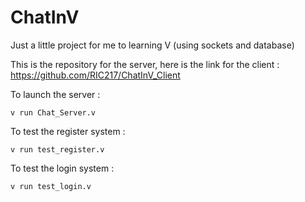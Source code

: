 # ChatInV
Just a little project for me to learning V (using sockets and database)

This is the repository for the server, here is the link for the client :
https://github.com/RIC217/ChatInV_Client

To launch the server :
```shell
v run Chat_Server.v
```
To test the register system :
```shell
v run test_register.v
```
To test the login system :
```shell
v run test_login.v
```